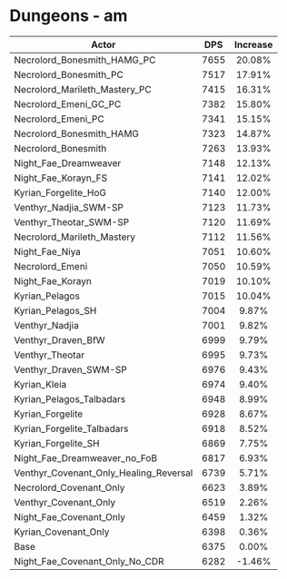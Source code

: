 # Dungeons - am
| Actor | DPS | Increase |
|---|:---:|:---:|
|Necrolord_Bonesmith_HAMG_PC|7655|20.08%|
|Necrolord_Bonesmith_PC|7517|17.91%|
|Necrolord_Marileth_Mastery_PC|7415|16.31%|
|Necrolord_Emeni_GC_PC|7382|15.80%|
|Necrolord_Emeni_PC|7341|15.15%|
|Necrolord_Bonesmith_HAMG|7323|14.87%|
|Necrolord_Bonesmith|7263|13.93%|
|Night_Fae_Dreamweaver|7148|12.13%|
|Night_Fae_Korayn_FS|7141|12.02%|
|Kyrian_Forgelite_HoG|7140|12.00%|
|Venthyr_Nadjia_SWM-SP|7123|11.73%|
|Venthyr_Theotar_SWM-SP|7120|11.69%|
|Necrolord_Marileth_Mastery|7112|11.56%|
|Night_Fae_Niya|7051|10.60%|
|Necrolord_Emeni|7050|10.59%|
|Night_Fae_Korayn|7019|10.10%|
|Kyrian_Pelagos|7015|10.04%|
|Kyrian_Pelagos_SH|7004|9.87%|
|Venthyr_Nadjia|7001|9.82%|
|Venthyr_Draven_BfW|6999|9.79%|
|Venthyr_Theotar|6995|9.73%|
|Venthyr_Draven_SWM-SP|6976|9.43%|
|Kyrian_Kleia|6974|9.40%|
|Kyrian_Pelagos_Talbadars|6948|8.99%|
|Kyrian_Forgelite|6928|8.67%|
|Kyrian_Forgelite_Talbadars|6918|8.52%|
|Kyrian_Forgelite_SH|6869|7.75%|
|Night_Fae_Dreamweaver_no_FoB|6817|6.93%|
|Venthyr_Covenant_Only_Healing_Reversal|6739|5.71%|
|Necrolord_Covenant_Only|6623|3.89%|
|Venthyr_Covenant_Only|6519|2.26%|
|Night_Fae_Covenant_Only|6459|1.32%|
|Kyrian_Covenant_Only|6398|0.36%|
|Base|6375|0.00%|
|Night_Fae_Covenant_Only_No_CDR|6282|-1.46%|
